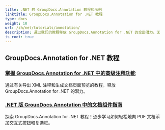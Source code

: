 ```yaml
---
title: .NET 的 GroupDocs.Annotation 教程和示例
linktitle: GroupDocs.Annotation for .NET 教程
type: docs
weight: 10
url: /zh/net/tutorials/annotation/
description: 通过我们的教程释放 GroupDocs.Annotation for .NET 的全部潜力。无缝集成、增强协作并简化工作流程。
is_root: true
---
```


## GroupDocs.Annotation for .NET 教程
### [掌握 GroupDocs.Annotation for .NET 中的高级注释功能](./master-advanced-annotation-features/)
通过有关导出 XML 注释和生成文档页面预览的教程，释放 GroupDocs.Annotation for .NET 的潜力。
### [.NET 版 GroupDocs.Annotation 中的文档组件指南](./guide-to-document-components/)
探索 GroupDocs.Annotation for .NET 教程！逐步学习如何轻松地向 PDF 文档添加交互式按钮和复选框。